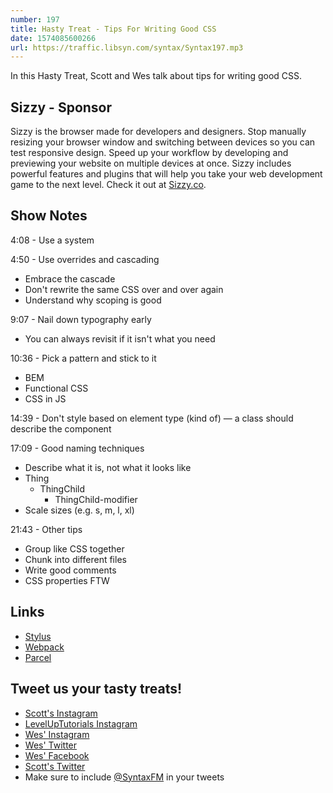 ```yaml
---
number: 197
title: Hasty Treat - Tips For Writing Good CSS
date: 1574085600266
url: https://traffic.libsyn.com/syntax/Syntax197.mp3
---
```


In this Hasty Treat, Scott and Wes talk about tips for writing good CSS. 

## Sizzy - Sponsor
Sizzy is the browser made for developers and designers. Stop manually resizing your browser window and switching between devices so you can test responsive design. Speed up your workflow by developing and previewing your website on multiple devices at once. Sizzy includes powerful features and plugins that will help you take your web development game to the next level. Check it out at [Sizzy.co](https://sizzy.co/).

## Show Notes

4:08 - Use a system

4:50 - Use overrides and cascading 

* Embrace the cascade
* Don't rewrite the same CSS over and over again
* Understand why scoping is good

9:07 - Nail down typography early

* You can always revisit if it isn't what you need

10:36 - Pick a pattern and stick to it

* BEM
* Functional CSS
* CSS in JS

14:39 - Don't style based on element type (kind of) — a class should describe the component 

17:09 - Good naming techniques

* Describe what it is, not what it looks like
* Thing
  * ThingChild
    * ThingChild-modifier
* Scale sizes (e.g. s, m, l, xl)

21:43 - Other tips

* Group like CSS together
* Chunk into different files
* Write good comments
* CSS properties FTW

## Links
* [Stylus](http://stylus-lang.com/)
* [Webpack](https://webpack.js.org/)
* [Parcel](https://parceljs.org/)

## Tweet us your tasty treats!
* [Scott's Instagram](https://www.instagram.com/stolinski/)
* [LevelUpTutorials Instagram](https://www.instagram.com/LevelUpTutorials/)
* [Wes' Instagram](https://www.instagram.com/wesbos/)
* [Wes' Twitter](https://twitter.com/wesbos)
* [Wes' Facebook](https://www.facebook.com/wesbos.developer)
* [Scott's Twitter](https://twitter.com/stolinski)
* Make sure to include [@SyntaxFM](https://twitter.com/SyntaxFM) in your tweets
